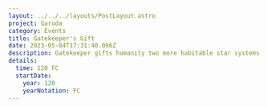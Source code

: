 ```yaml
---
layout: ../../../layouts/PostLayout.astro
project: Garuda
category: Events
title: Gatekeeper's Gift
date: 2023-05-04T17:31:40.096Z
description: Gatekeeper gifts humanity two more habitable star systems to colonize.
details:
  time: 120 FC
  startDate:
    year: 120
    yearNotation: FC
---
```

